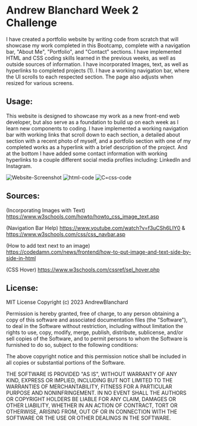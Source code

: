# Andrew Blanchard Week 2 Challenge
I have created a portfolio website by writing code from scratch that will showcase my work completed in this Bootcamp, complete with a navigation bar, "About Me", "Portfolio", and "Contact" sections. I have implemented HTML and CSS coding skills learned in the previous weeks, as well as outside sources of information. I have incorporated Images, text, as well as hyperlinks to completed projects (1). I have a working navigation bar, where the UI scrolls to each respected section. The page also adjusts when resized for various screens. 

## Usage:
This website is designed to showcase my work as a new front-end web developer, but also serve as a foundation to build up on each week as I learn new components to coding. I have implemented a working navigation bar with working links that scroll down to each section, a detailed about section with a recent photo of myself, and a portfolio section with one of my completed works as a hyperlink with a brief description of the project. And at the bottom I have added some contact information with working hyperlinks to a couple different social media profiles including: LinkedIn and Instagram. 

<img alt="Website-Screenshot" src="https://github.com/AndrewBlanchard/Week-2-Challenge-Portfolio/blob/main/Assets/Portfolio%20Website%20Screenshot.png"> 
<img alt="html-code" src="https://github.com/AndrewBlanchard/Week-2-Challenge-Portfolio/blob/main/Assets/Week%202%20HTML%20Screenshot.png">
<img alt="C=css-code" src="https://github.com/AndrewBlanchard/Week-2-Challenge-Portfolio/blob/main/Assets/Week%202%20CSS%20Screenshot.png"> 

## Sources:
(Incorporating Images with Text) https://www.w3schools.com/howto/howto_css_image_text.asp

(Navigation Bar Help) https://www.youtube.com/watch?v=f3uCSh6LIY0 & https://www.w3schools.com/css/css_navbar.asp 

(How to add text next to an image) https://codedamn.com/news/frontend/how-to-put-image-and-text-side-by-side-in-html

(CSS Hover) https://www.w3schools.com/cssref/sel_hover.php 


## License:
MIT License 
Copyright (c) 2023 AndrewBlanchard

Permission is hereby granted, free of charge, to any person obtaining a copy
of this software and associated documentation files (the "Software"), to deal
in the Software without restriction, including without limitation the rights
to use, copy, modify, merge, publish, distribute, sublicense, and/or sell
copies of the Software, and to permit persons to whom the Software is
furnished to do so, subject to the following conditions:

The above copyright notice and this permission notice shall be included in all
copies or substantial portions of the Software.

THE SOFTWARE IS PROVIDED "AS IS", WITHOUT WARRANTY OF ANY KIND, EXPRESS OR
IMPLIED, INCLUDING BUT NOT LIMITED TO THE WARRANTIES OF MERCHANTABILITY,
FITNESS FOR A PARTICULAR PURPOSE AND NONINFRINGEMENT. IN NO EVENT SHALL THE
AUTHORS OR COPYRIGHT HOLDERS BE LIABLE FOR ANY CLAIM, DAMAGES OR OTHER
LIABILITY, WHETHER IN AN ACTION OF CONTRACT, TORT OR OTHERWISE, ARISING FROM,
OUT OF OR IN CONNECTION WITH THE SOFTWARE OR THE USE OR OTHER DEALINGS IN THE
SOFTWARE.
